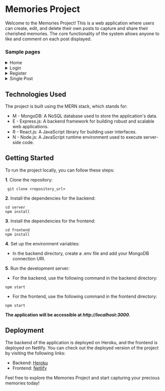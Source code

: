 # Memories Project
Welcome to the Memories Project! This is a web application where users can create, edit, and delete their own posts to capture and share their cherished memories. The core functionality of the system allows anyone to like and comment on each post displayed.

### Sample pages
<details>
<summary>Home</summary>
  
![image](https://github.com/pasinduweerarathne/mern-memories-project/assets/95599859/3f49caeb-f74e-4d25-905c-9267658af9a8)
</details>
<details>
<summary>Login</summary>
  
![image](https://github.com/pasinduweerarathne/mern-memories-project/assets/95599859/d721904c-6b73-41ac-96c3-3558fb49e188)
</details>
<details>
<summary>Register</summary>
  
![image](https://github.com/pasinduweerarathne/mern-memories-project/assets/95599859/ab9b0afb-d89f-4e0f-91e5-6a25025d84fe)
</details>
<details>
<summary>Single Post</summary>
  
![image](https://github.com/pasinduweerarathne/mern-memories-project/assets/95599859/2d3158e7-bca9-4aa7-939c-5172a8ddb99d)
</details>

## Technologies Used
The project is built using the MERN stack, which stands for:

- M - MongoDB: A NoSQL database used to store the application's data.
- E - Express.js: A backend framework for building robust and scalable web applications.
- R - React.js: A JavaScript library for building user interfaces.
- N - Node.js: A JavaScript runtime environment used to execute server-side code.



## Getting Started
To run the project locally, you can follow these steps:

**1**. Clone the repository:
```
 git clone <repository_url>
```
**2**. Install the dependencies for the backend:
```
cd server
npm install
```
**3**. Install the dependencies for the frontend:
```
cd frontend
npm install
```
**4**. Set up the environment variables:
   - In the backend directory, create a .env file and add your MongoDB connection URI.

**5**. Run the development server:
   - For the backend, use the following command in the backend directory:
```
npm start
```
   - For the frontend, use the following command in the frontend directory:
```
npm start
```

**The application will be accessible at _http://localhost:3000._**

## Deployment
The backend of the application is deployed on Heroku, and the frontend is deployed on Netlify. You can check out the deployed version of the project by visiting the following links:

- Backend:  [Heroku](https://dashboard.heroku.com)
- Frontend: [Netlify](https://app.netlify.com)

Feel free to explore the Memories Project and start capturing your precious memories today!
